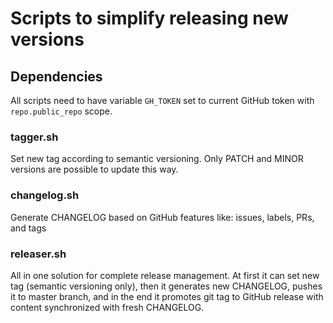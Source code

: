 # Scripts to simplify releasing new versions

## Dependencies

All scripts need to have variable `GH_TOKEN` set to current GitHub token with `repo.public_repo` scope.

### tagger.sh

Set new tag according to semantic versioning. Only PATCH and MINOR versions are possible to update this way.

### changelog.sh

Generate CHANGELOG based on GitHub features like: issues, labels, PRs, and tags

### releaser.sh

All in one solution for complete release management. At first it can set new tag (semantic versioning only), then it
generates new CHANGELOG, pushes it to master branch, and in the end it promotes git tag to GitHub release with content 
synchronized with fresh CHANGELOG.
